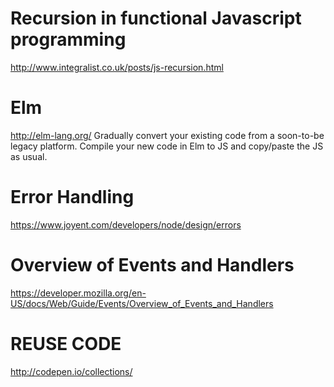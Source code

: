 Recursion in functional Javascript programming
==============================================
http://www.integralist.co.uk/posts/js-recursion.html

Elm
===
http://elm-lang.org/
Gradually convert your existing code from a soon-to-be legacy platform.  Compile your new code in Elm to JS and copy/paste the JS as usual.

Error Handling
==============
https://www.joyent.com/developers/node/design/errors

Overview of Events and Handlers
===============================
https://developer.mozilla.org/en-US/docs/Web/Guide/Events/Overview_of_Events_and_Handlers

REUSE CODE
==========
http://codepen.io/collections/

